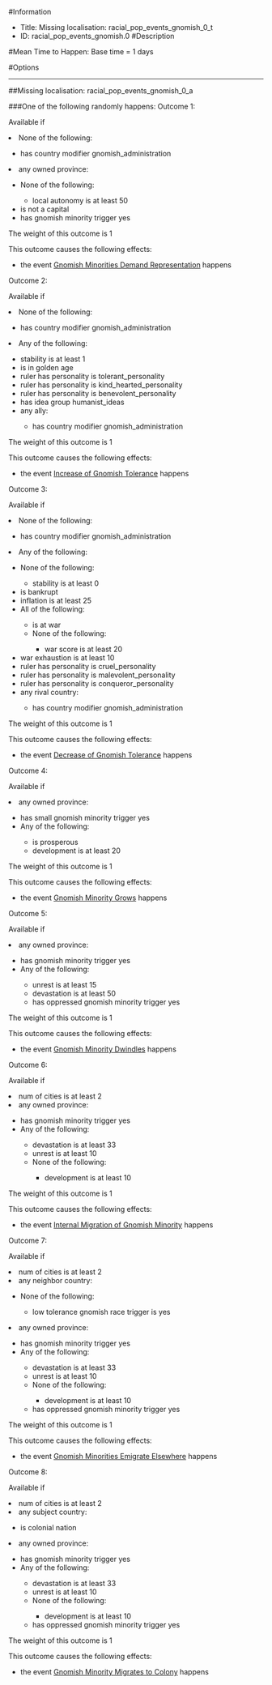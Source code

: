 #Information
 - Title: Missing localisation: racial_pop_events_gnomish_0_t
 - ID: racial_pop_events_gnomish.0
#Description

#Mean Time to Happen:
Base time = 1 days

#Options

___
##Missing localisation: racial_pop_events_gnomish_0_a

###One of the following randomly happens:
Outcome 1:

Available if <li>None of the following:</li><ul><li>has country modifier gnomish_administration</li></ul><li>any owned province:</li><ul><li>None of the following:</li><ul><li>local autonomy is at least 50</li></ul><li>is not a capital</li><li>has gnomish minority trigger yes</li></ul>

The weight of this outcome is 1

This outcome causes the following effects:<ul><li>the event [Gnomish Minorities Demand Representation](../events/gnomish_minorities_demand_representation.md) happens</li></ul>
Outcome 2:

Available if <li>None of the following:</li><ul><li>has country modifier gnomish_administration</li></ul><li>Any of the following:</li><ul><li>stability is at least 1</li><li>is in golden age</li><li>ruler has personality is tolerant_personality</li><li>ruler has personality  is kind_hearted_personality</li><li>ruler has personality   is benevolent_personality</li><li>has idea group humanist_ideas</li><li>any ally:</li><ul><li>has country modifier gnomish_administration</li></ul></ul>

The weight of this outcome is 1

This outcome causes the following effects:<ul><li>the event [Increase of Gnomish Tolerance](../events/increase_of_gnomish_tolerance.md) happens</li></ul>
Outcome 3:

Available if <li>None of the following:</li><ul><li>has country modifier gnomish_administration</li></ul><li>Any of the following:</li><ul><li>None of the following:</li><ul><li>stability is at least 0</li></ul><li>is bankrupt</li><li>inflation is at least 25</li><li>All of the following:</li><ul><li>is at war</li><li>None of the following:</li><ul><li>war score is at least 20</li></ul></ul><li>war exhaustion is at least 10</li><li>ruler has personality is cruel_personality</li><li>ruler has personality  is malevolent_personality</li><li>ruler has personality   is conqueror_personality</li><li>any rival country:</li><ul><li>has country modifier gnomish_administration</li></ul></ul>

The weight of this outcome is 1

This outcome causes the following effects:<ul><li>the event [Decrease of Gnomish Tolerance](../events/decrease_of_gnomish_tolerance.md) happens</li></ul>
Outcome 4:

Available if <li>any owned province:</li><ul><li>has small gnomish minority trigger yes</li><li>Any of the following:</li><ul><li>is prosperous</li><li>development is at least 20</li></ul></ul>

The weight of this outcome is 1

This outcome causes the following effects:<ul><li>the event [Gnomish Minority Grows](../events/gnomish_minority_grows.md) happens</li></ul>
Outcome 5:

Available if <li>any owned province:</li><ul><li>has gnomish minority trigger yes</li><li>Any of the following:</li><ul><li>unrest is at least 15</li><li>devastation is at least 50</li><li>has oppressed gnomish minority trigger yes</li></ul></ul>

The weight of this outcome is 1

This outcome causes the following effects:<ul><li>the event [Gnomish Minority Dwindles](../events/gnomish_minority_dwindles.md) happens</li></ul>
Outcome 6:

Available if <li>num of cities is at least 2</li><li>any owned province:</li><ul><li>has gnomish minority trigger yes</li><li>Any of the following:</li><ul><li>devastation is at least 33</li><li>unrest is at least 10</li><li>None of the following:</li><ul><li>development is at least 10</li></ul></ul></ul>

The weight of this outcome is 1

This outcome causes the following effects:<ul><li>the event [Internal Migration of Gnomish Minority](../events/internal_migration_of_gnomish_minority.md) happens</li></ul>
Outcome 7:

Available if <li>num of cities is at least 2</li><li>any neighbor country:</li><ul><li>None of the following:</li><ul><li>low tolerance gnomish race trigger is yes</li></ul></ul><li>any owned province:</li><ul><li>has gnomish minority trigger yes</li><li>Any of the following:</li><ul><li>devastation is at least 33</li><li>unrest is at least 10</li><li>None of the following:</li><ul><li>development is at least 10</li></ul><li>has oppressed gnomish minority trigger yes</li></ul></ul>

The weight of this outcome is 1

This outcome causes the following effects:<ul><li>the event [Gnomish Minorities Emigrate Elsewhere](../events/gnomish_minorities_emigrate_elsewhere.md) happens</li></ul>
Outcome 8:

Available if <li>num of cities is at least 2</li><li>any subject country:</li><ul><li>is colonial nation</li></ul><li>any owned province:</li><ul><li>has gnomish minority trigger yes</li><li>Any of the following:</li><ul><li>devastation is at least 33</li><li>unrest is at least 10</li><li>None of the following:</li><ul><li>development is at least 10</li></ul><li>has oppressed gnomish minority trigger yes</li></ul></ul>

The weight of this outcome is 1

This outcome causes the following effects:<ul><li>the event [Gnomish Minority Migrates to Colony](../events/gnomish_minority_migrates_to_colony.md) happens</li></ul>
